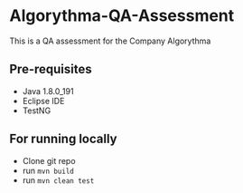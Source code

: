 # Algorythma-QA-Assessment
This is a QA assessment for the Company Algorythma

## Pre-requisites 
* Java 1.8.0_191
* Eclipse IDE
* TestNG

## For running locally

* Clone git repo
* run `mvn build`
* run `mvn clean test`

